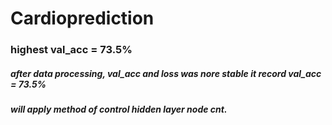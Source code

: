 # Cardioprediction
### highest val_acc = 73.5%
##### after data processing, val_acc and loss was nore stable it record val_acc = 73.5%
##### will apply method of control hidden layer node cnt.
